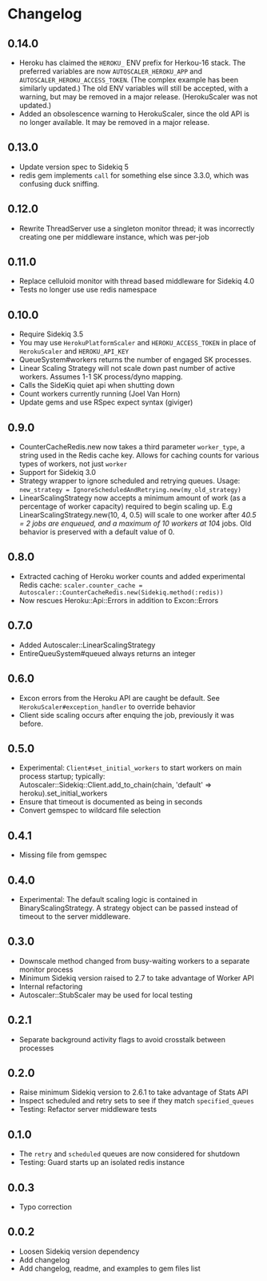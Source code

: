 # Changelog

## 0.14.0

- Heroku has claimed the `HEROKU_` ENV prefix for Herkou-16 stack. The preferred variables are now `AUTOSCALER_HEROKU_APP` and `AUTOSCALER_HEROKU_ACCESS_TOKEN`. (The complex example has been similarly updated.) The old ENV variables will still be accepted, with a warning, but may be removed in a major release. (HerokuScaler was not updated.)
- Added an obsolescence warning to HerokuScaler, since the old API is no longer available. It may be removed in a major release.

## 0.13.0

- Update version spec to Sidekiq 5
- redis gem implements `call` for something else since 3.3.0, which was confusing duck sniffing.

## 0.12.0

- Rewrite ThreadServer use a singleton monitor thread; it was incorrectly creating one per middleware instance, which was per-job

## 0.11.0

- Replace celluloid monitor with thread based middleware for Sidekiq 4.0
- Tests no longer use use redis namespace

## 0.10.0

- Require Sidekiq 3.5
- You may use `HerokuPlatformScaler` and `HEROKU_ACCESS_TOKEN` in place of `HerokuScaler` and `HEROKU_API_KEY`
- QueueSystem#workers returns the number of engaged SK processes.
- Linear Scaling Strategy will not scale down past number of active workers. Assumes 1-1 SK process/dyno mapping.
- Calls the SideKiq quiet api when shutting down
- Count workers currently running (Joel Van Horn)
- Update gems and use RSpec expect syntax (giviger)

## 0.9.0

- CounterCacheRedis.new now takes a third parameter `worker_type`, a string used in the
  Redis cache key. Allows for caching counts for various types of workers, not just `worker`
- Support for Sidekiq 3.0
- Strategy wrapper to ignore scheduled and retrying queues. Usage:
    ``new_strategy = IgnoreScheduledAndRetrying.new(my_old_strategy)``
- LinearScalingStrategy now accepts a minimum amount of work (as a percentage of worker capacity)
  required to begin scaling up. E.g LinearScalingStrategy.new(10, 4, 0.5) will scale to one worker
  after 4*0.5 = 2 jobs are enqueued, and a maximum of 10 workers at 10*4 jobs. Old behavior is preserved
  with a default value of 0.

## 0.8.0

- Extracted caching of Heroku worker counts and added experimental Redis cache:
    ``scaler.counter_cache = Autoscaler::CounterCacheRedis.new(Sidekiq.method(:redis))``
- Now rescues Heroku::Api::Errors in addition to Excon::Errors

## 0.7.0

- Added Autoscaler::LinearScalingStrategy
- EntireQueuSystem#queued always returns an integer

## 0.6.0

- Excon errors from the Heroku API are caught be default.  See `HerokuScaler#exception_handler` to override behavior
- Client side scaling occurs after enquing the job, previously it was before.

## 0.5.0

- Experimental: `Client#set_initial_workers` to start workers on main process startup; typically:
    Autoscaler::Sidekiq::Client.add_to_chain(chain, 'default' => heroku).set_initial_workers
- Ensure that timeout is documented as being in seconds
- Convert gemspec to wildcard file selection

## 0.4.1

- Missing file from gemspec

## 0.4.0

- Experimental: The default scaling logic is contained in BinaryScalingStrategy.  A strategy object can be passed instead of timeout to the server middleware.

## 0.3.0

- Downscale method changed from busy-waiting workers to a separate monitor process
- Minimum Sidekiq version raised to 2.7 to take advantage of Worker API
- Internal refactoring
- Autoscaler::StubScaler may be used for local testing

## 0.2.1

- Separate background activity flags to avoid crosstalk between processes

## 0.2.0

- Raise minimum Sidekiq version to 2.6.1 to take advantage of Stats API
- Inspect scheduled and retry sets to see if they match `specified_queues`
- Testing: Refactor server middleware tests

## 0.1.0

- The `retry` and `scheduled` queues are now considered for shutdown
- Testing: Guard starts up an isolated redis instance

## 0.0.3

- Typo correction

## 0.0.2

- Loosen Sidekiq version dependency
- Add changelog
- Add changelog, readme, and examples to gem files list
